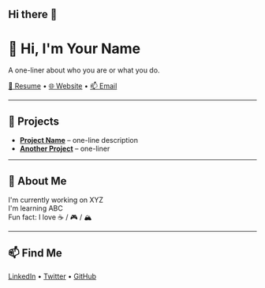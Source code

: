 ## Hi there 👋
# 👋 Hi, I'm Your Name

A one-liner about who you are or what you do.

[📄 Resume](#) • [🌐 Website](#) • [📫 Email](mailto:your@email.com)

---

## 🚀 Projects

- [**Project Name**](https://github.com/yourname/project) – one-line description
- [**Another Project**](https://github.com/yourname/project2) – one-liner

---

## 🌱 About Me

I'm currently working on XYZ  
I'm learning ABC  
Fun fact: I love ☕ / 🎮 / 🏔️

---

## 📫 Find Me

[LinkedIn](https://linkedin.com/in/yourhandle) • [Twitter](https://twitter.com/yourhandle) • [GitHub](https://github.com/yourhandle)

<!--
**oshindutta/oshindutta** is a ✨ _special_ ✨ repository because its `README.md` (this file) appears on your GitHub profile.

Here are some ideas to get you started:

- 🔭 I’m currently working on ...
- 🌱 I’m currently learning ...
- 👯 I’m looking to collaborate on ...
- 🤔 I’m looking for help with ...
- 💬 Ask me about ...
- 📫 How to reach me: ...
- 😄 Pronouns: ...
- ⚡ Fun fact: ...
-->
